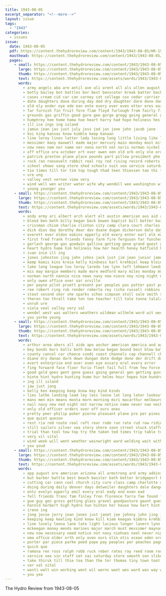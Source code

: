 ```yaml
---
title: 1943-08-05
excerpt_separator: "<!--more-->"
layout: issue
tags:
  - "1943"
categories:
  - issues
issue:
  date: 1943-08-05
  pdf: https://content.thehydroreview.com/content/1943/1943-08-05/HR-1943-08-05.pdf
  masthead: https://content.thehydroreview.com/content/1943/1943-08-05/masthead/HR-1943-08-05.jpg
  pages:
    - small: https://content.thehydroreview.com/content/1943/1943-08-05/small/HR-1943-08-05-01.jpg
      large: https://content.thehydroreview.com/content/1943/1943-08-05/large/HR-1943-08-05-01.jpg
      thumb: https://content.thehydroreview.com/content/1943/1943-08-05/thumbnails/HR-1943-08-05-01.jpg
      text: https://content.thehydroreview.com/assets/words/1943/1943-08-05/HR-1943-08-05-01.txt
      words:
        - army angels aba are antil ave ali arent all als allen august ara agent augusta ask abe aten atlas ago acres ace ane able aud axe aid and antic aug agi ang anne amass ast
        - betty bailey bot battles bor best benscoter break batter back bac barr book bennett brother below bore bond begin bet books blaine better bulah board beulah blase ber battle bridge bennet bold business burns brooker boo both budd bove boast buys burk blew baptist buy bogart born bench boys bro blane but brackeen been birkey burkhalter boy barbara blood
        - cases cream cid car can carney cat college cox cedar carrier comrie close corn cancel cloud crew col cooler crail catton cooling caddo chon county coyle class came care claude course coral cotton cold change chopp cook cry cool city con carrie cann cross church counter come
        - date daughters dave during day ded dry daughter dare done danger dark doing dora drop dear degree dat deren due daily dies deck der down does dowell
        - eld ely ender eye ede ean ente every ever even etter eres ear ela est eich early epton
        - far furnish fin fruit fore flam floyd furlough from fairly fic fall farms farm field friends front for fire fair few fay first friday funny fell
        - grounds gas griffin good gore gee gorge gregg going general garney goor gordon getting gilbert glendon gil glen goods grain gland given garden
        - humphrey hee home homa hoe heart harry had hope holiness hes hill hare her him hydro hack henry halter hae hen held hom house hoger hot high horton holle has how
        - ill ice ings ing island
        - jamie jean jas just july jess jed jon jone john jacob jane
        - koi king kansas know kimble keep kanaan
        - line leroy lines latter lady losing long little living like let labs live lee leona lust lata later lawson lemons last
        - messimer many maxwell made major mercury main monday most mith matter march mary mise members maybe mette man mast middle mand maude might milles must marlene marvin martha morning mace much mate mal may mis messier mine milk more mons
        - new nees nem nor name ner nona north not noris norman nickel now nine neighbors news navy night nga nims nist names noon
        - off office ora october ort over owen oen old ork only ole ord
        - patrick preston plane place pounds part pillow president phe paper phipps pete pait plan past picking pees pretty pittsburg pin page promise pat present price per peggy people pastor
        - rock ran roosevelt rabbit real roy red rising record roberts read roa ready rec rede race room rough ross res robbins rain rook rich richard rear radio relation
        - school shows sang store shed schools suit sea service saturday sean sear surprise ship sano senior shade sale states south semin sugar student swartzendruber see sardis supply sheets swan smoke saw said sais summer second save soon sum sha sem station state short simmons straight son speaker sun sei sie swell sister smith salt send stamp she strange seer sons special seat stockton sparks say show sil still searing sat september seek surpris season sunday six stove seen
        - tio times till tor tim top tough thad teen thiessen tae thi the then tice toot taylor tojo tad tho takes thay teacher tee toy them tok tin tra ted tam toe tame tell take tye than thing toa too tara tat town thet tenn tesla texas taka
        - ure ung
        - valley vest vernon view very
        - wind well wen writer water wife why wendell wee washington wil west ward weeks worm world want wane walter way weather western win wayne war wells will worn warner while with week work winfield wish went wing was worms wonder
        - young younger you
    - small: https://content.thehydroreview.com/content/1943/1943-08-05/small/HR-1943-08-05-02.jpg
      large: https://content.thehydroreview.com/content/1943/1943-08-05/large/HR-1943-08-05-02.jpg
      thumb: https://content.thehydroreview.com/content/1943/1943-08-05/thumbnails/HR-1943-08-05-02.jpg
      text: https://content.thehydroreview.com/assets/words/1943/1943-08-05/HR-1943-08-05-02.txt
      words:
        - andy army ari albert arch alert alt austin american aus aid are adkins ast ago alford annie ary agnes america all august and ang arthur
        - blood ben both billy began back bowen baptist bill better barnard been bud bello but bond bible best bel bonds bay brother bowie brewer bethel bank baltimore birth baby bobby byes burr buy baca bob
        - crissman chism charlie clinton city camp clara court charles christian cari colorado coffey cate cedar can county church corn came catching col cores carrer come cattle carl cloninger colony cole coe canyon call cody custer claude combs caddo
        - dick dies day dorothy dear dav duane dugan dickerson dale days ditmore davis done daughter dere ding duly dinner director daughters dames
        - everett ever eldon eakins epperly eld every enter earl elk ewy eck eugene ell
        - first fred frank friends fanny farm fire ferguson far funchess from floyd fiscal folks ferm fort frost friday fore fortune few fam fine funk ford flowers for
        - gerlach george gas goodwin gallina getting gene grand guest goodin gregg givens good gres given geary gripe glad guy gue games
        - heart hydro hume him holiness how her health honey hatfield hess hop harry horton honor home haan herndon hubbard hardin howard harris hansen helen had has held harold hilda henry hay homer
        - ivan ince ill ing
        - jones johnston jing john johns jack just jim jean junior jameson
        - kemp komis kins kreie kelly kindness karl krehbiel keep klein kay kirkhuff kenneth
        - lake long league lou leroy laredo lee lynn left lehmann leedy lott letter loyal last lala loy lawson land lan living leonard
        - mis may margie members made more medford mary miles monday monda major marlow marie middleton march mayer man men mayers millar masters menno miller morning many miss maa morn mildred mers mound mil mccullough matthews male monte means mae matter mai melvin mean
        - norman north nannie nice news navy now niece ney ning night nickel not nona nia nor notice near
        - only owen office over oar orville
        - per payne pilot pruett present par peoples pas potter past peck people pride paul post packard pack pleasant proper pate price patras pentecost peggy park prescott part prayer pueblo pastor
        - ree robert ring rub render roberta rey richa russell robbins richert ret ruth rector rocky roman regular rier redinger ruhl richmond roy richard reynolds
        - stout second skor she sparks schoo simpson stull sale smith still sharon study sheldon save seer shir sell sharry sal sou sun spencer service senior studley sylvester state saw saturday see song said school sons supper son surgeon sunday states sister sallie
        - theron ton thrall take ten tee teacher till tale tonne talala the them thomas turner toye than texas ted thoma test
        - unruh ure
        - viola veal valley very val
        - wendel west was walters weathers wildman wilhelm word wit went week weatherford want weeks worth wayne wie words wright wamsley war while wee wife world wieland weather williams walter will wendell work with ward wilford
        - you yorke young
    - small: https://content.thehydroreview.com/content/1943/1943-08-05/small/HR-1943-08-05-03.jpg
      large: https://content.thehydroreview.com/content/1943/1943-08-05/large/HR-1943-08-05-03.jpg
      thumb: https://content.thehydroreview.com/content/1943/1943-08-05/thumbnails/HR-1943-08-05-03.jpg
      text: https://content.thehydroreview.com/assets/words/1943/1943-08-05/HR-1943-08-05-03.txt
      words:
        - arthur area akers all aide apo anchor american america and ago august agent ameri abe angle are army
        - bey bonds bors balls both bow below began bound best blow battle breath bock bhatt brought big bridge but bute buy boat bar bank beach beard black back bring beer been bulkeley
        - county cancel car chance condi coast channels cap channell change coral can cases comes channel colonel child cabin city clinton course care caddo craft chart commander coca cost case cold calm come crew came
        - diane dry danao dark down dungan date dodge done der drift doubt death dock den degree day dee duty del drop dier during dawn days
        - evert enterprise end ever even eye essary eral every error
        - fing forward face floor furio fleet fail full from few force fought for fort fast first found fight fine forget foot forty fore front
        - good gold goes gent gone guess going general gen getting guns goods
        - hinte hint hydro hunting hume hur helms hour hopes him hundred hoe head half her high headman hold hind hand hed hore haw harbor hole hands hell hie ham had hire hot how
        - ing ill island
        - jaw just jong
        - kelly ken keeping keep know key kind kinds
        - lies lathe landing lead ley less loose lat long later lookout like lin little lands lights lose lars last land lines life let light left
        - mans men min means monta morn morning miri macarthur melbourne mac major mine mile mite minda may mers machi marine must money miles many might mere maybe mont man million more much match
        - nail navy new ned night not narrow notice name never nao neck nip now nice news neigh
        - only old officer orders over off ours ones
        - pretty peer philip poker pierno pleasant plane pro per pines place part pass president pleasure pull port poor pho pitch point pound parm pay pase pier planes pius ping palm people pace pulling
        - que quiet quezon
        - rest ria red route real raft rear rode run rate rud row riding
        - still sailors silver sea story shore soon street stuck stafford salvage sage speed say som six strange shook seen swell stern salt small soriano seta sup storm sharp slow sand skipper sting shallow start sud set splinter save seven scarce square shape second said she show sailor seems steel saw shed south side situ sunday ship safe sol see sergeant shackle size sariano solid such star search southern san
        - trial than tool tow top try the taken ted times trip table turn test treat terrible ten track then thousand ting tum tan take them too tie thi thing town trom tell tia
        - very vil vital
        - wind week will went weather wainwright ward welding wait with war weatherford watch waters worst weeks way wake word while want working west wain water well white work was
        - you youd
    - small: https://content.thehydroreview.com/content/1943/1943-08-05/small/HR-1943-08-05-04.jpg
      large: https://content.thehydroreview.com/content/1943/1943-08-05/large/HR-1943-08-05-04.jpg
      thumb: https://content.thehydroreview.com/content/1943/1943-08-05/thumbnails/HR-1943-08-05-04.jpg
      text: https://content.thehydroreview.com/assets/words/1943/1943-08-05/HR-1943-08-05-04.txt
      words:
        - app august are american arizona all armstrong ard army adkins arkansas alford and ago appleman awa amarillo ala
        - but barber battle best beach bassler bath better bridgeport boucher bonds bahn barker base bryan brook ben bell brother boys bette bill bracken brothers business broad blazer been blackwell bring break bowen beans buy
        - cutting car cann cool church city cure class camp charlotte canner carag cal canning care christmas cousins corporal cover chan cost cody canady company carl col cos captain can corn clock
        - doing during daily denver days detweiler daughters dale danger doyle down dorsey dunithan daughter don dumas day dugan
        - entz evelyn epperly emil every eral eady end even ead
        - fell friends franc fam finley fron florence farra fae found felton free field factor fie frank first from farm front few francisco for fruits fever
        - gue guy gen gross getting glass gravel goodpasture gaunt guest goods gave general goes german gov george gee good
        - harold herbert high hydro hun hinton hor house how hart hint ham henry her has herb heidebrecht homa hot heard hose had him hand home husband howard henke hee hands
        - irene ing
        - jong jesse jerry jean jones just janet joe johnny john jing jose
        - keeping keep keeling kind know kill kiem keegan kimbro krehbiel
        - line lovely leona lane late light lucious longer lavern lynn life lanes leola left long latter last low leff lines lead letter likely lightning
        - mckeegan money mends marines major march must messimer maynard might mason miss most merchant mals mill mary matter much maybe mond moter men mabey may monday mae mail more malta method marine manning market
        - new now necessary need notice not navy niehues neel never night north non
        - oma office older orth only oven ours olin otis ocean oden ord oak opal onie
        - porter par piece parke peed pope pay peoples per peaches page patton power place pryor pour pears paul packard point pencil price pack
        - quick que
        - ramona ren ross ralph robb ruck reber rates ray reed room rode row reasor record rowland rose running rice
        - service see sin staff set sai saturday store smooth son slike seaman shirley side seals save safe stange scarth she seas said sand state stick sylvester sea shoe states semin stamps slow smith sunday stand sale schroder school sturgill
        - take thirsk till thie toa than the tor thomas tiny town toot thurs ting tindel tech tucson turn thi trail them
        - ver val vital
        - wasti walt win working went wil warns want wes ward was way will with wall walks war willing water weatherford while worth west white work won washington week
        - you yea
---
```


The Hydro Review from 1943-08-05

<!--more-->

